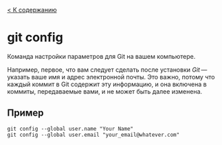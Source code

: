 [< К содержанию](../readme.md)

# git config

 Команда настройки параметров для Git на вашем компьютере.

Например, первое, что вам следует сделать после установки *Git* — указать ваше имя и адрес электронной почты. Это важно, потому что каждый коммит в Git содержит эту информацию, и она включена в коммиты, передаваемые вами, и не может быть далее изменена.

## Пример


```bash=
git config --global user.name "Your Name"
git config --global user.email "your_email@whatever.com"
```


